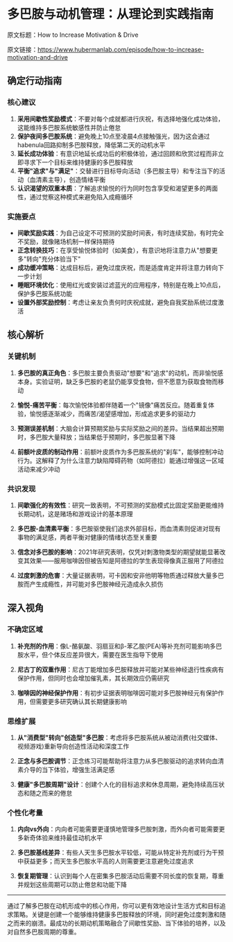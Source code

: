 # 多巴胺与动机管理：从理论到实践指南

原文标题：How to Increase Motivation & Drive

原文链接：https://www.hubermanlab.com/episode/how-to-increase-motivation-and-drive

<YouTube videoId="vA50EK70whE" />

## 确定行动指南

### 核心建议
1. **采用间歇性奖励模式**：不要对每个成就都进行庆祝，有选择地强化成功体验，这能维持多巴胺系统敏感性并防止倦怠
2. **保护夜间多巴胺系统**：避免晚上10点至凌晨4点接触强光，因为这会通过habenula回路抑制多巴胺释放，降低第二天的动机水平
3. **延长成功体验**：有意识地延长成功后的积极体验，通过回顾和欣赏过程而非立即寻求下一个目标来维持健康的多巴胺释放
4. **平衡"追求"与"满足"**：交替进行目标导向活动（多巴胺主导）和专注当下的活动（血清素主导），创造情绪平衡
5. **认识渴望的双重本质**：了解追求愉悦的行为同时包含享受和渴望更多的两面性，通过觉察这种模式来避免陷入成瘾循环

### 实施要点
- **间歇奖励实践**：为自己设定不可预测的奖励时间表，有时连续奖励，有时完全不奖励，就像赌场机制一样保持期待
- **正念转换技巧**：在享受愉悦体验时（如美食），有意识地将注意力从"想要更多"转向"充分体验当下"
- **成功缓冲策略**：达成目标后，避免过度庆祝，而是适度肯定并将注意力转向下一步计划
- **睡眠环境优化**：使用红光或安装过滤蓝光的应用程序，特别是在晚上10点后，保护多巴胺系统功能
- **设置外部奖励控制**：考虑让亲友负责何时庆祝成就，避免自我奖励系统过度激活

## 核心解析

### 关键机制
1. **多巴胺的真正角色**：多巴胺主要负责驱动"想要"和"追求"的动机，而非愉悦感本身。实验证明，缺乏多巴胺的老鼠仍能享受食物，但不愿意为获取食物而移动
  
2. **愉悦-痛苦平衡**：每次愉悦体验都伴随着一个"镜像"痛苦反应。随着重复体验，愉悦感逐渐减少，而痛苦/渴望感增加，形成追求更多的驱动力
  
3. **预测误差机制**：大脑会计算预期奖励与实际奖励之间的差异。当结果超出预期时，多巴胺大量释放；当结果低于预期时，多巴胺显著下降
  
4. **前额叶皮质的制动作用**：前额叶皮质作为多巴胺系统的"刹车"，能够控制冲动行为。这解释了为什么注意力缺陷障碍药物（如阿德拉）能通过增强这一区域活动来减少冲动

### 共识发现
1. **间歇强化的有效性**：研究一致表明，不可预测的奖励模式比固定奖励更能维持长期动机，这是赌场和游戏设计的基本原理

2. **多巴胺-血清素平衡**：多巴胺驱使我们追求外部目标，而血清素则促进对现有事物的满足感，两者平衡对健康的情绪状态至关重要

3. **信念对多巴胺的影响**：2021年研究表明，仅凭对刺激物类型的期望就能显著改变其效果——服用咖啡因但被告知是阿德拉的学生表现得像真正服用了阿德拉

4. **过度刺激的危害**：大量证据表明，可卡因和安非他明等物质通过释放大量多巴胺而产生成瘾性，并可能对多巴胺神经元造成永久损伤

## 深入视角

### 不确定区域
1. **补充剂的作用**：像L-酪氨酸、羽扇豆和β-苯乙胺(PEA)等补充剂可能影响多巴胺水平，但个体反应差异很大，需要在医生指导下使用

2. **尼古丁的双重作用**：尼古丁能增加多巴胺释放并可能对某些神经退行性疾病有保护作用，但同时也会增加催乳素，其长期效应仍需研究

3. **咖啡因的神经保护作用**：有初步证据表明咖啡因可能对多巴胺神经元有保护作用，但需要更多研究确认其长期健康影响

### 思维扩展
1. **从"消费型"转向"创造型"多巴胺**：考虑将多巴胺系统从被动消费(社交媒体、视频游戏)重新导向创造性活动和深度工作

2. **正念与多巴胺调节**：正念练习可能帮助将注意力从多巴胺驱动的追求转向血清素介导的当下体验，增强生活满足感

3. **健康"多巴胺周期"设计**：创建个人化的目标追求和休息周期，避免持续高压状态和随之而来的倦怠

### 个性化考量
1. **内向vs外向**：内向者可能需要更谨慎地管理多巴胺刺激，而外向者可能需要更多新奇体验来维持最佳动机水平

2. **多巴胺基线差异**：有些人天生多巴胺水平较低，可能从特定补充剂或行为干预中获益更多；而天生多巴胺水平高的人则需要更注意避免过度追求

3. **恢复期管理**：认识到每个人在密集多巴胺活动后需要不同长度的恢复期，尊重并规划这些周期可以防止倦怠和功能下降

---

通过了解多巴胺在动机形成中的核心作用，你可以更有效地设计生活方式和目标追求策略。关键是创建一个能够维持健康多巴胺释放的环境，同时避免过度刺激和随之而来的崩溃。最成功的长期动机策略融合了间歇性奖励、当下体验的培养，以及对自然多巴胺周期的尊重。
